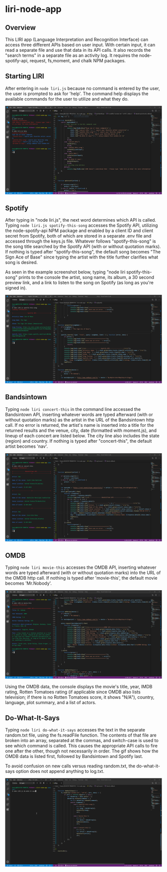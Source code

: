 # liri-node-app

## Overview

This LIRI app (Language Interpretation and Recognition Interface) can access three different APIs based on user input. With certain input, it can read a separate file and use that data in its API calls. It also records the "search terms" in a separate file as an activity log. It requires the node-spotify-api, request, fs,moment, and chalk NPM packages.

## Starting LIRI
After entering in ```node liri.js``` because no command is entered by the user, the user is prompted to ask for 'help'. The command help displays the available commands for the user to utilize and what they do.

![Start LIRI Screenshot](/images/startLIRI.PNG)

## Spotify

After typing in "node liri.js", the next word determines which API is called. Typing ```node liri.js spotify-this-song``` accesses the Spotify API, utilizing the node-spotify-api NPM package and enabled by a client ID and client secret from Spotify, both of which are stored in a separate .env file and accessed through the keys.js file. Whatever follows "spotify-this-song" is the song title searched by the Spotify API (with or without quotation marks). If nothing is typed after "spotify-this-song", the default song becomes "The Sign Ace of Base" since typing the artist with the title further clarifies what song is desired.

As seen in the example screenshot below, typing "node liri spotify-this-song" prints to the console the artist, song name, its album, a 30 second preview link, and a link to listen to the song on Spotify (as long as you're signed in).

![Spotify Screenshot](/images/spotify-this-song.PNG)


## Bandsintown

Typing ```node liri concert-this``` in the command line accessed the Bandsintown API, inserting whatever words are typed afterward (with or without quotation marks) as the artist in the URL of the Bandsintown http call. If no error is returned, the artist's name is inserted into a title for the returned results and the venue, city, date (formatted with moment.js), and lineup of each concert are listed below. The city line also includes the state (region) and country. If nothing is typed after "concert-this", the default artist becomes 'nav'.

![BandsInTown Screenshot](/images/concert-this.PNG)

## OMDB

Typing ```node liri movie-this``` accesses the OMDB API, inserting whatever words are typed afterward (with or without quotation marks) into the URL of the OMDB http call. If nothing is typed after 'movie-this', the default movie becomes 'Mr.Nobody'.

![OMDB Screenshot](/images/movie-this.PNG)

Using the OMDB data, the console displays the movie's title, year, IMDB rating, Rotten Tomatoes rating (if applicable since OMDB also lists television; if there is no Rotten Tomatoes score, it shows "N/A"), country, language, plot summary, and a list of actors.

## Do-What-It-Says

Typing ```node liri do-what-it-says``` accesses the text in the separate random.txt file, using the fs.readFile function. The contents of that file are broken into an array, separated at the commas, and switch-case is used to see which command is called. This causes the appropriate API calls to fire one after the other, though not necessarily in order. The gif shows how the OMDB data is listed first, followed by Bandsintown and Spotify last.

To avoid confusion on new calls versus reading random.txt, the do-what-it-says option does not append anything to log.txt.

![3 in 1 Screenshot](/images/do-what-it-says.gif)
